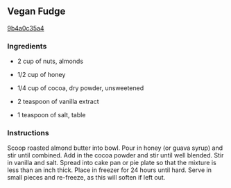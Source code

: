 ## Vegan Fudge

[9b4a0c35a4](http://tastykitchen.com/recipes/desserts/vegan-fudge/)

### Ingredients

 - 2 cup of nuts, almonds

 - 1/2 cup of honey

 - 1/4 cup of cocoa, dry powder, unsweetened

 - 2 teaspoon of vanilla extract

 - 1 teaspoon of salt, table

### Instructions

Scoop roasted almond butter into bowl. Pour in honey (or guava syrup) and stir until combined. Add in the cocoa powder and stir until well blended. Stir in vanilla and salt. Spread into cake pan or pie plate so that the mixture is less than an inch thick. Place in freezer for 24 hours until hard. Serve in small pieces and re-freeze, as this will soften if left out.